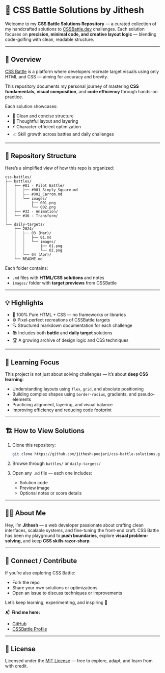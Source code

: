 # 🎯 CSS Battle Solutions by Jithesh

Welcome to my **CSS Battle Solutions Repository** — a curated collection of my handcrafted solutions to [CSSBattle.dev](https://cssbattle.dev) challenges.
Each solution focuses on **precision, minimal code, and creative layout logic** — blending code-golfing with clean, readable structure.

---

## 🚀 Overview

[CSS Battle](https://cssbattle.dev) is a platform where developers recreate target visuals using only HTML and CSS — aiming for accuracy and brevity.

This repository documents my personal journey of mastering **CSS fundamentals**, **visual composition**, and **code efficiency** through hands-on practice.

Each solution showcases:

* 🎨 Clean and concise structure
* 🧠 Thoughtful layout and layering
* ⚡ Character-efficient optimization
* 📈 Skill growth across battles and daily challenges

---

## 📂 Repository Structure

Here’s a simplified view of how this repo is organized:

```
css-battles/
├── battles/
│   ├── #01 - Pilot Battle/
│   │   ├── #001_Simply_Square.md
│   │   ├── #002_Carrom.md
│   │   └── images/
│   │       ├── 001.png
│   │       └── 002.png
│   ├── #32 - Animation/
│   └── #36 - Transform/
│
└── daily-targets/
    ├── 2024/
    │   ├── 03 (Mar)/
    │   │   ├── 01.md
    │   │   └── images/
    │   │       ├── 01.png
    │   │       └── 02.png
    │   └── 04 (Apr)/
    └── README.md
```

Each folder contains:

* `.md` files with **HTML/CSS solutions** and notes
* `images/` folder with **target previews** from CSSBattle

---

## 💡 Highlights

* 🧩 100% Pure HTML + CSS — no frameworks or libraries
* ⚙️ Pixel-perfect recreations of CSSBattle targets
* 🔍 Structured markdown documentation for each challenge
* 📚 Includes both **battle** and **daily target** solutions
* 🏆 A growing archive of design logic and CSS techniques

---

## 🧠 Learning Focus

This project is not just about solving challenges — it’s about **deep CSS learning**:

* Understanding layouts using `flex`, `grid`, and absolute positioning
* Building complex shapes using `border-radius`, gradients, and pseudo-elements
* Practicing alignment, layering, and visual balance
* Improving efficiency and reducing code footprint

---

## 🏗️ How to View Solutions

1. Clone this repository:

   ```bash
   git clone https://github.com/jithesh-poojari/css-battle-solutions.git
   ```
2. Browse through `battles/` or `daily-targets/`
3. Open any `.md` file — each one includes:

   * Solution code
   * Preview image
   * Optional notes or score details

---

## 🧑‍💻 About Me

Hey, I’m **Jithesh** — a web developer passionate about crafting clean interfaces, scalable systems, and fine-tuning the front-end craft.
CSS Battle has been my playground to **push boundaries**, explore **visual problem-solving**, and keep **CSS skills razor-sharp**.

---

## 🌟 Connect / Contribute

If you’re also exploring CSS Battle:

* Fork the repo
* Share your own solutions or optimizations
* Open an issue to discuss techniques or improvements

Let’s keep learning, experimenting, and inspiring 💪

📬 **Find me here:**

* [GitHub](https://github.com/jithesh-poojari)
* [CSSBattle Profile](https://cssbattle.dev/player/jithesh)

---

## 🏁 License

Licensed under the [MIT License](LICENSE) — free to explore, adapt, and learn from with credit.